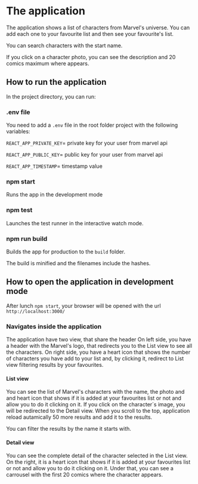 # The application

The application shows a list of characters from Marvel's universe. You can add each one to your favourite list and then see your favourite's list.

You can search characters with the start name.

If you click on a character photo, you can see the description and 20 comics maximum where appears.

##  How to run the application

In the project directory, you can run:

### .env file

You need to add a `.env` file in the root folder project with the following variables:

`REACT_APP_PRIVATE_KEY`= private key for your user from marvel api

`REACT_APP_PUBLIC_KEY`= public key for your user from marvel api

`REACT_APP_TIMESTAMP`= timestamp value

### npm start

Runs the app in the development mode

### npm test

Launches the test runner in the interactive watch mode.

### npm run build

Builds the app for production to the `build` folder.

The build is minified and the filenames include the hashes.

## How to open the application in development mode

After lunch `npm start`, your browser will be opened with the url `http://localhost:3000/`

### Navigates inside the application

The application have two view, that share the header On left side, you have a header with the Marvel's logo, that redirects you to the List view to see all the characters. On right side, you have a heart icon that shows the number of characters you have add to your list and, by clicking it, redirect to List view filtering results by your favourites.

#### List view

You can see the list of Marvel's characters with the name, the photo and and heart icon that shows if it is added at your favourites list or not and allow you to do it clicking on it. If you click on the character´s image, you will be redirected to the Detail view. When you scroll to the top, application reload autamically 50 more results and add it to the results.

You can filter the results by the name it starts with.

#### Detail view

You can see the complete detail of the character selected in the List view. On the right, it is a heart icon that shows if it is added at your favourites list or not and allow you to do it clicking on it.
Under that, you can see a carrousel with the first 20 comics where the character appears.